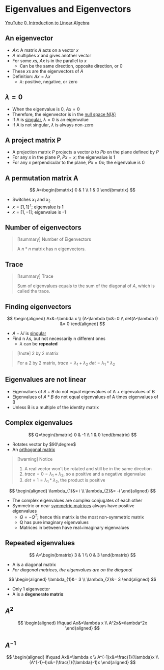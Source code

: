 # Eigenvalues and Eigenvectors

[YouTube](https://youtu.be/cdZnhQjJu4I)
[0. Introduction to Linear Algebra](0.%20Introduction%20to%20Linear%20Algebra.md)

## An eigenvector

- $Ax$: A matrix $A$ acts on a vector $x$
- $A$ multiplies $x$ and gives another vector
- For some $x$s, $Ax$ is in the parallel to $x$
	- Can be the same direction, opposite direction, or 0
- These $x$s are the eigenvectors of $A$
- Definition: $Ax=\lambda x$ 
	- $\lambda$: positive, negative, or zero

## $\lambda = 0$

- When the eigenvalue is 0, $Ax=0$
- Therefore, the eigenvector is in the [null space N(A)](2.%20Multiplying%20and%20Factoring%20Matrices.md#Null%20Space%20$N(A)$)
- If A is [singular](Singular%20Matrix.md), $\lambda = 0$ is an eigenvalue
- If A is not singular, $\lambda$ is always non-zero

## A project matrix P

- A projection matrix $P$ projects a vector $b$ to $Pb$ on the plane defined by $P$
- For any $x$ in the plane $P$, $Px=x$; the eigenvalue is 1
- For any $x$ perpendicular to the plane, $Px = 0x$; the eigenvalue is 0

## A permutation matrix A

$$
A=\begin{bmatrix}  
0 & 1 \\  
1 & 0  
\end{bmatrix}
$$
- Switches $x_1$ and $x_2$
- $x = [1,1]^T$; eigenvalue is 1
- $x = [1,-1]$; eigenvalue is -1

## Number of eigenvectors

> [!summary] Number of Eigenvectors
> 
> A $n*n$ matrix has n eigenvectors.

## Trace

> [!summary] Trace
> 
> Sum of eigenvalues equals to the sum of the diagonal of $A$, which is called the trace.

## Finding eigenvectors

$$
\begin{aligned}
Ax&=\lambda x \\
(A-\lambda I)x&=0 \\
det(A-\lambda I) &= 0
\end{aligned}
$$
- $A-\lambda I$ is [singular](Singular%20Matrix.md)
- Find n $\lambda$s, but not necessarily n different ones
	- $\lambda$ can be **repeated**

> [!note] 2 by 2 matrix
> 
> For a 2 by 2 matrix,
> $trace = \lambda_1 + \lambda_2$
> $det = \lambda_1*\lambda_2$

## Eigenvalues are not linear

- Eigenvalues of $A + B$ do not equal eigenvalues of A + eigenvalues of B
- Eigenvalues of $A*B$ do not equal eigenvalues of A times eigenvalues of B
- Unless B is a multiple of the identity matrix

## Complex eigenvalues

$$
Q=\begin{bmatrix}  
0 & -1 \\  
1 & 0  
\end{bmatrix}
$$
- Rotates vector by $90\degree$
- An [orthogonal matrix](Orthogonal%20Matrix.md)

> [!warning] Notice
> 
> 1. A real vector won't be rotated and still be in the same direction
> 2. $trace = 0 = \lambda_1+ \lambda_2$, so a positive and a negative eigenvalue
> 3. $det = 1 = \lambda_{1}*\lambda_2$, the product is positive

$$
\begin{aligned}
\lambda_{1}&= i \\
\lambda_{2}&= -i
\end{aligned}
$$
- The complex eigenvalues are complex conjugates of each other
- Symmetric or near [symmetric matrices](Symmetric%20Matrix.md) always have positive eigenvalues
	- $Q = -Q^T$; hence this matrix is the most non-symmetric matrix
	- Q has pure imaginary eigenvalues
	- Matrices in between have real+imaginary  eigenvalues

## Repeated eigenvalues

$$
A=\begin{bmatrix}  
3 & 1 \\  
0 & 3  
\end{bmatrix}
$$
- A is a diagonal matrix
- *For diagonal matrices, the eigenvalues are on the diagonal*

$$
\begin{aligned}
\lambda_{1}&= 3 \\
\lambda_{2}&= 3
\end{aligned}
$$
- Only 1 eigenvector
- A is a **degenerate matrix**

## $A^2$

$$
\begin{aligned}
If\quad Ax&=\lambda x \\
A^2x&=\lambda^2x
\end{aligned}
$$

## $A^{-1}$

$$
\begin{aligned}
If\quad Ax&=\lambda x \\
A^{-1}x&=\frac{1}{\lambda}x \\
(A^{-1}-I)x&=(\frac{1}{\lambda}-1)x
\end{aligned}
$$
